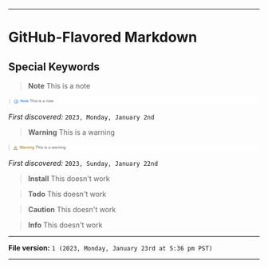 
***

# GitHub-Flavored Markdown

## Special Keywords

> **Note** This is a note

![/Sandbox/GitHub-Flavored-Markdown/Special-Keywords/Note.png](/Sandbox/GitHub-Flavored-Markdown/Special-Keywords/Note.png)

_First discovered:_ `2023, Monday, January 2nd`

> **Warning** This is a warning

![/Sandbox/GitHub-Flavored-Markdown/Special-Keywords/Warning.png](/Sandbox/GitHub-Flavored-Markdown/Special-Keywords/Warning.png)

_First discovered:_ `2023, Sunday, January 22nd`

> **Install** This doesn't work

> **Todo** This doesn't work

> **Caution** This doesn't work

> **Info** This doesn't work

***

**File version:** `1 (2023, Monday, January 23rd at 5:36 pm PST)`

***
